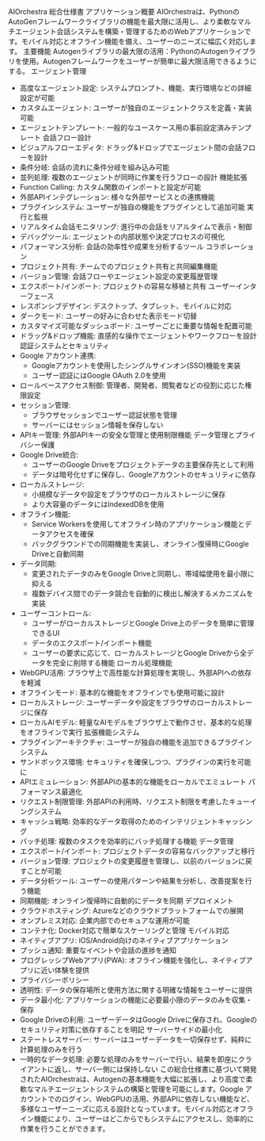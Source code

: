 AIOrchestra 総合仕様書
アプリケーション概要
AIOrchestraは、PythonのAutoGenフレームワークライブラリの機能を最大限に活用し、より柔軟なマルチエージェント会話システムを構築・管理するためのWebアプリケーションです。モバイル対応とオフライン機能を備え、ユーザーのニーズに幅広く対応します。
主要機能
Autogenライブラリの最大限の活用：PythonのAutogenライブラリを使用。Autogenフレームワークをユーザーが簡単に最大限活用できるようにする。
エージェント管理
* 高度なエージェント設定: システムプロンプト、機能、実行環境などの詳細設定が可能
* カスタムエージェント: ユーザーが独自のエージェントクラスを定義・実装可能
* エージェントテンプレート: 一般的なユースケース用の事前設定済みテンプレート
会話フロー設計
* ビジュアルフローエディタ: ドラッグ&ドロップでエージェント間の会話フローを設計
* 条件分岐: 会話の流れに条件分岐を組み込み可能
* 並列処理: 複数のエージェントが同時に作業を行うフローの設計
機能拡張
* Function Calling: カスタム関数のインポートと設定が可能
* 外部APIインテグレーション: 様々な外部サービスとの連携機能
* プラグインシステム: ユーザーが独自の機能をプラグインとして追加可能
実行と監視
* リアルタイム会話モニタリング: 進行中の会話をリアルタイムで表示・制御
* デバッグツール: エージェントの内部状態や決定プロセスの可視化
* パフォーマンス分析: 会話の効率性や成果を分析するツール
コラボレーション
* プロジェクト共有: チームでのプロジェクト共有と共同編集機能
* バージョン管理: 会話フローやエージェント設定の変更履歴管理
* エクスポート/インポート: プロジェクトの容易な移植と共有
ユーザーインターフェース
* レスポンシブデザイン: デスクトップ、タブレット、モバイルに対応
* ダークモード: ユーザーの好みに合わせた表示モード切替
* カスタマイズ可能なダッシュボード: ユーザーごとに重要な情報を配置可能
* ドラッグ&ドロップ機能: 直感的な操作でエージェントやワークフローを設計
認証システムとセキュリティ
* Google アカウント連携:
    * Googleアカウントを使用したシングルサインオン(SSO)機能を実装
    * ユーザー認証にはGoogle OAuth 2.0を使用
* ロールベースアクセス制御: 管理者、開発者、閲覧者などの役割に応じた権限設定
* セッション管理:
    * ブラウザセッションでユーザー認証状態を管理
    * サーバーにはセッション情報を保存しない
* APIキー管理: 外部APIキーの安全な管理と使用制限機能
データ管理とプライバシー保護
* Google Drive統合:
    * ユーザーのGoogle Driveをプロジェクトデータの主要保存先として利用
    * データは暗号化せずに保存し、Googleアカウントのセキュリティに依存
* ローカルストレージ:
    * 小規模なデータや設定をブラウザのローカルストレージに保存
    * より大容量のデータにはIndexedDBを使用
* オフライン機能:
    * Service Workersを使用してオフライン時のアプリケーション機能とデータアクセスを確保
    * バックグラウンドでの同期機能を実装し、オンライン復帰時にGoogle Driveと自動同期
* データ同期:
    * 変更されたデータのみをGoogle Driveと同期し、帯域幅使用を最小限に抑える
    * 複数デバイス間でのデータ競合を自動的に検出し解決するメカニズムを実装
* ユーザーコントロール:
    * ユーザーがローカルストレージとGoogle Drive上のデータを簡単に管理できるUI
    * データのエクスポート/インポート機能
    * ユーザーの要求に応じて、ローカルストレージとGoogle Driveから全データを完全に削除する機能
ローカル処理機能
* WebGPU活用: ブラウザ上で高性能な計算処理を実現し、外部APIへの依存を軽減
* オフラインモード: 基本的な機能をオフラインでも使用可能に設計
* ローカルストレージ: ユーザーデータや設定をブラウザのローカルストレージに保存
* ローカルAIモデル: 軽量なAIモデルをブラウザ上で動作させ、基本的な処理をオフラインで実行
拡張機能システム
* プラグインアーキテクチャ: ユーザーが独自の機能を追加できるプラグインシステム
* サンドボックス環境: セキュリティを確保しつつ、プラグインの実行を可能に
* APIエミュレーション: 外部APIの基本的な機能をローカルでエミュレート
パフォーマンス最適化
* リクエスト制限管理: 外部APIの利用時、リクエスト制限を考慮したキューイングシステム
* キャッシュ戦略: 効率的なデータ取得のためのインテリジェントキャッシング
* バッチ処理: 複数のタスクを効率的にバッチ処理する機能
データ管理
* エクスポート/インポート: プロジェクトデータの容易なバックアップと移行
* バージョン管理: プロジェクトの変更履歴を管理し、以前のバージョンに戻すことが可能
* データ分析ツール: ユーザーの使用パターンや結果を分析し、改善提案を行う機能
* 同期機能: オンライン復帰時に自動的にデータを同期
デプロイメント
* クラウドホスティング: Azureなどのクラウドプラットフォームでの展開
* オンプレミス対応: 企業内部でのセキュアな運用が可能
* コンテナ化: Docker対応で簡単なスケーリングと管理
モバイル対応
* ネイティブアプリ: iOS/Android向けのネイティブアプリケーション
* プッシュ通知: 重要なイベントや会話の進捗を通知
* プログレッシブWebアプリ(PWA): オフライン機能を強化し、ネイティブアプリに近い体験を提供
* プライバシーポリシー
* 透明性: データの保存場所と使用方法に関する明確な情報をユーザーに提供
* データ最小化: アプリケーションの機能に必要最小限のデータのみを収集・保存
* Google Driveの利用: ユーザーデータはGoogle Driveに保存され、Googleのセキュリティ対策に依存することを明記
サーバーサイドの最小化
* ステートレスサーバー: サーバーはユーザーデータを一切保存せず、純粋に計算処理のみを行う
* 一時的なデータ処理: 必要な処理のみをサーバーで行い、結果を即座にクライアントに返し、サーバー側には保持しない
この総合仕様書に基づいて開発されたAIOrchestraは、Autogenの基本機能を大幅に拡張し、より高度で柔軟なマルチエージェントシステムの構築と管理を可能にします。Google アカウントでのログイン、WebGPUの活用、外部APIに依存しない機能など、多様なユーザーニーズに応える設計となっています。モバイル対応とオフライン機能により、ユーザーはどこからでもシステムにアクセスし、効率的に作業を行うことができます。
